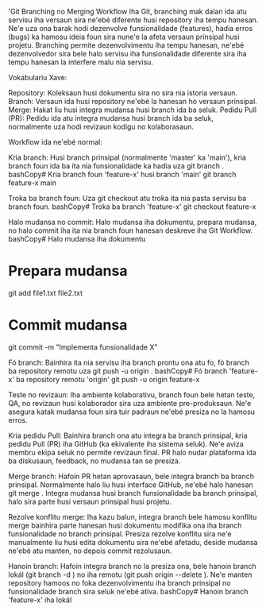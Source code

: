 'Git Branching no Merging Workflow
Iha Git, branching mak dalan ida atu servisu iha versaun sira ne'ebé diferente husi repository iha tempu hanesan. Ne'e uza ona barak hodi dezenvolve funsionalidade (features), hadia erros (bugs) ka hamosu ideia foun sira nune'e la afeta versaun prinsipal husi projetu. Branching permite dezenvolvimentu iha tempu hanesan, ne'ebé dezenvolvedor sira bele halo servisu iha funsionalidade diferente sira iha tempu hanesan la interfere malu nia servisu.

Vokabulariu Xave:

Repository: Koleksaun husi dokumentu sira no sira nia istoria versaun.
Branch: Versaun ida husi repository ne'ebé la hanesan ho versaun prinsipal.
Merge: Hakat liu husi integra mudansa husi branch ida ba seluk.
Pedidu Pull (PR): Pedidu ida atu integra mudansa husi branch ida ba seluk, normalmente uza hodi revizaun kodigu no kolaborasaun.

Workflow ida ne'ebé normal:

Kria branch: Husi branch prinsipal (normalmente 'master' ka 'main'), kria branch foun ida ba ita nia funsionalidade ka hadia uza git branch <branch-foun>.
bashCopy# Kria branch foun 'feature-x' husi branch 'main'
git branch feature-x main

Troka ba branch foun: Uza git checkout <branch-foun> atu troka ita nia pasta servisu ba branch foun.
bashCopy# Troka ba branch 'feature-x'
git checkout feature-x

Halo mudansa no commit: Halo mudansa iha dokumentu, prepara mudansa, no halo commit iha ita nia branch foun hanesan deskreve iha Git Workflow.
bashCopy# Halo mudansa iha dokumentu
# Prepara mudansa
git add file1.txt file2.txt
# Commit mudansa
git commit -m "Implementa funsionalidade X"

Fó branch: Bainhira ita nia servisu iha branch prontu ona atu fo, fó branch ba repository remotu uza git push -u origin <branch-foun>.
bashCopy# Fó branch 'feature-x' ba repository remotu 'origin'
git push -u origin feature-x

Teste no revizaun: Iha ambiente kolaborativu, branch foun bele hetan teste, QA, no revizaun husi kolaborador sira uza ambiente pre-produksaun. Ne'e asegura katak mudansa foun sira tuir padraun ne'ebé presiza no la hamosu erros.

Kria pedidu Pull: Bainhira branch ona atu integra ba branch prinsipal, kria pedidu Pull (PR) iha GitHub (ka ekivalente iha sistema seluk). Ne'e aviza membru ekipa seluk no permite revizaun final. PR halo nudar plataforma ida ba diskusaun, feedback, no mudansa tan se presiza.

Merge branch: Hafoin PR hetan aprovasaun, bele integra branch ba branch prinsipal. Normalmente halo liu husi interface GitHub, ne'ebé halo hanesan git merge <branch-foun>. Integra mudansa husi branch funsionalidade ba branch prinsipal, halo sira parte husi versaun prinsipal husi projetu.

Rezolve konflitu merge: Iha kazu balun, integra branch bele hamosu konflitu merge bainhira parte hanesan husi dokumentu modifika ona iha branch funsionalidade no branch prinsipal. Presiza rezolve konflitu sira ne'e manualmente liu husi edita dokumentu sira ne'ebé afetadu, deside mudansa ne'ebé atu manten, no depois commit rezolusaun.

Hanoin branch: Hafoin integra branch no la presiza ona, bele hanoin branch lokál (git branch -d <branch-foun>) no iha remotu (git push origin --delete <branch-foun>). Ne'e manten repository hamoos no foka dezenvolvimentu iha branch prinsipal no funsionalidade branch sira seluk ne'ebé ativa.
bashCopy# Hanoin branch 'feature-x' iha lokál